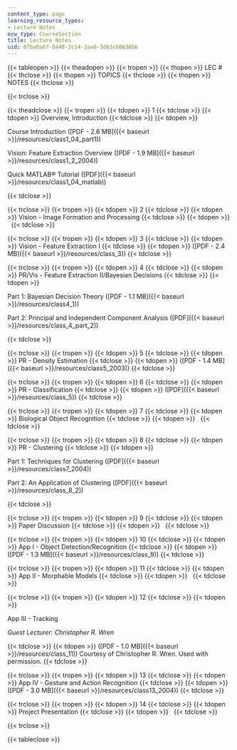 ```yaml
---
content_type: page
learning_resource_types:
- Lecture Notes
ocw_type: CourseSection
title: Lecture Notes
uid: 0f6a0a67-8448-2c14-2aa0-3d63cb8638bb
---
```


{{< tableopen >}}
{{< theadopen >}}
{{< tropen >}}
{{< thopen >}}
LEC #
{{< thclose >}}
{{< thopen >}}
TOPICS
{{< thclose >}}
{{< thopen >}}
NOTES
{{< thclose >}}

{{< trclose >}}

{{< theadclose >}}
{{< tropen >}}
{{< tdopen >}}
1
{{< tdclose >}}
{{< tdopen >}}
Overview, Introduction
{{< tdclose >}}
{{< tdopen >}}


Course Introduction ([PDF - 2.6 MB]({{< baseurl >}}/resources/class1_04_part1))

Vision: Feature Extraction Overview ([PDF - 1.9 MB]({{< baseurl >}}/resources/class1_2_2004))

Quick MATLAB® Tutorial ([PDF]({{< baseurl >}}/resources/class1_04_matlab))


{{< tdclose >}}

{{< trclose >}}
{{< tropen >}}
{{< tdopen >}}
2
{{< tdclose >}}
{{< tdopen >}}
Vision - Image Formation and Processing
{{< tdclose >}}
{{< tdopen >}}
 
{{< tdclose >}}

{{< trclose >}}
{{< tropen >}}
{{< tdopen >}}
3
{{< tdclose >}}
{{< tdopen >}}
Vision - Feature Extraction I
{{< tdclose >}}
{{< tdopen >}}
([PDF - 2.4 MB]({{< baseurl >}}/resources/class_3))
{{< tdclose >}}

{{< trclose >}}
{{< tropen >}}
{{< tdopen >}}
4
{{< tdclose >}}
{{< tdopen >}}
PR/Vis - Feature Extraction II/Bayesian Decisions
{{< tdclose >}}
{{< tdopen >}}


Part 1: Bayesian Decision Theory ([PDF - 1.1 MB]({{< baseurl >}}/resources/class4_1))

Part 2: Principal and Independent Component Analysis ([PDF]({{< baseurl >}}/resources/class_4_part_2))


{{< tdclose >}}

{{< trclose >}}
{{< tropen >}}
{{< tdopen >}}
5
{{< tdclose >}}
{{< tdopen >}}
PR - Density Estimation
{{< tdclose >}}
{{< tdopen >}}
([PDF - 1.4 MB]({{< baseurl >}}/resources/class5_2003))
{{< tdclose >}}

{{< trclose >}}
{{< tropen >}}
{{< tdopen >}}
6
{{< tdclose >}}
{{< tdopen >}}
PR - Classification
{{< tdclose >}}
{{< tdopen >}}
([PDF]({{< baseurl >}}/resources/class_5))
{{< tdclose >}}

{{< trclose >}}
{{< tropen >}}
{{< tdopen >}}
7
{{< tdclose >}}
{{< tdopen >}}
Biological Object Recognition
{{< tdclose >}}
{{< tdopen >}}
 
{{< tdclose >}}

{{< trclose >}}
{{< tropen >}}
{{< tdopen >}}
8
{{< tdclose >}}
{{< tdopen >}}
PR - Clustering
{{< tdclose >}}
{{< tdopen >}}


Part 1: Techniques for Clustering ([PDF]({{< baseurl >}}/resources/class7_2004))

Part 2: An Application of Clustering ([PDF]({{< baseurl >}}/resources/class_8_2))


{{< tdclose >}}

{{< trclose >}}
{{< tropen >}}
{{< tdopen >}}
9
{{< tdclose >}}
{{< tdopen >}}
Paper Discussion
{{< tdclose >}}
{{< tdopen >}}
 
{{< tdclose >}}

{{< trclose >}}
{{< tropen >}}
{{< tdopen >}}
10
{{< tdclose >}}
{{< tdopen >}}
App I - Object Detection/Recognition
{{< tdclose >}}
{{< tdopen >}}
([PDF - 1.3 MB]({{< baseurl >}}/resources/class_9))
{{< tdclose >}}

{{< trclose >}}
{{< tropen >}}
{{< tdopen >}}
11
{{< tdclose >}}
{{< tdopen >}}
App II - Morphable Models
{{< tdclose >}}
{{< tdopen >}}
 
{{< tdclose >}}

{{< trclose >}}
{{< tropen >}}
{{< tdopen >}}
12
{{< tdclose >}}
{{< tdopen >}}


App III - Tracking

_Guest Lecturer: Christopher R. Wren_


{{< tdclose >}}
{{< tdopen >}}
([PDF - 1.0 MB]({{< baseurl >}}/resources/class_11)) Courtesy of Christopher R. Wren. Used with permission.
{{< tdclose >}}

{{< trclose >}}
{{< tropen >}}
{{< tdopen >}}
13
{{< tdclose >}}
{{< tdopen >}}
App IV - Gesture and Action Recognition
{{< tdclose >}}
{{< tdopen >}}
([PDF - 3.0 MB]({{< baseurl >}}/resources/class13_2004))
{{< tdclose >}}

{{< trclose >}}
{{< tropen >}}
{{< tdopen >}}
14
{{< tdclose >}}
{{< tdopen >}}
Project Presentation
{{< tdclose >}}
{{< tdopen >}}
 
{{< tdclose >}}

{{< trclose >}}

{{< tableclose >}}